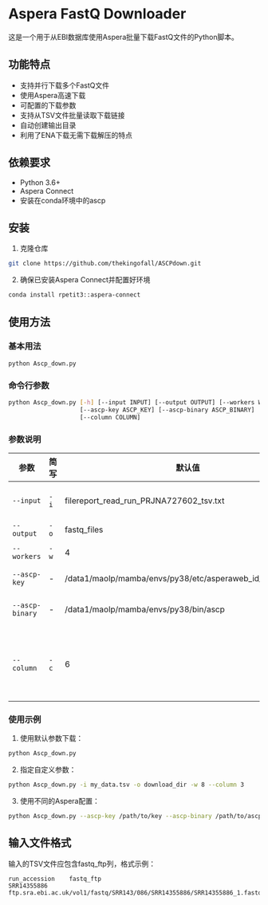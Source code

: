 
# Aspera FastQ Downloader





这是一个用于从EBI数据库使用Aspera批量下载FastQ文件的Python脚本。

## 功能特点

- 支持并行下载多个FastQ文件
- 使用Aspera高速下载
- 可配置的下载参数
- 支持从TSV文件批量读取下载链接
- 自动创建输出目录
- 利用了ENA下载无需下载解压的特点

## 依赖要求

- Python 3.6+
- Aspera Connect
- 安装在conda环境中的ascp

## 安装

1. 克隆仓库
```bash
git clone https://github.com/thekingofall/ASCPdown.git

```




2. 确保已安装Aspera Connect并配置好环境

```bash
conda install rpetit3::aspera-connect
```

## 使用方法

### 基本用法

```bash
python Ascp_down.py
```

### 命令行参数

```bash
python Ascp_down.py [-h] [--input INPUT] [--output OUTPUT] [--workers WORKERS]
                    [--ascp-key ASCP_KEY] [--ascp-binary ASCP_BINARY] 
                    [--column COLUMN]
```

### 参数说明

| 参数 | 简写 | 默认值 | 说明 |
|------|------|--------|------|
| `--input` | `-i` | filereport_read_run_PRJNA727602_tsv.txt | 输入的TSV文件路径 |
| `--output` | `-o` | fastq_files | 输出目录 |
| `--workers` | `-w` | 4 | 并行下载的线程数 |
| `--ascp-key` | - | /data1/maolp/mamba/envs/py38/etc/asperaweb_id_dsa.openssh | Aspera密钥路径 |
| `--ascp-binary` | - | /data1/maolp/mamba/envs/py38/bin/ascp | Aspera二进制文件路径 |
| `--column` | `-c` | 6 | TSV文件中fastq_ftp列的索引（从0开始） |

### 使用示例

1. 使用默认参数下载：
```bash
python Ascp_down.py
```

2. 指定自定义参数：
```bash
python Ascp_down.py -i my_data.tsv -o download_dir -w 8 --column 3
```

3. 使用不同的Aspera配置：
```bash
python Ascp_down.py --ascp-key /path/to/key --ascp-binary /path/to/ascp
```

## 输入文件格式

输入的TSV文件应包含fastq_ftp列，格式示例：
```
run_accession    fastq_ftp
SRR14355886      ftp.sra.ebi.ac.uk/vol1/fastq/SRR143/086/SRR14355886/SRR14355886_1.fastq.gz;ftp.sra.ebi.ac.uk/vol1/fastq/SRR143/086/SRR14355886/SRR14355886_2.fastq.gz
```

